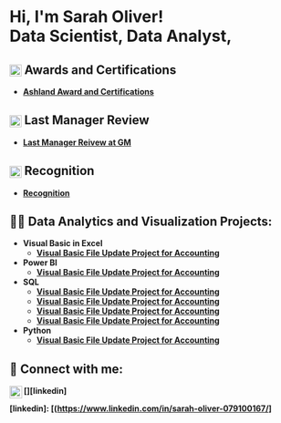 <h1>Hi, I'm Sarah Oliver! <br/><a>Data Scientist</a>, <a>Data Analyst</a>,

    
<h2> <img src="https://i.imgur.com/IsL93kP.png" alt="Award Icon" style="height: 1em; vertical-align: middle;"> Awards and Certifications</h2>

  - <b>[Ashland Award and Certifications](https://github.com/solive127/AwardCertification/blob/main/README.md)

<h2> <img src="https://i.imgur.com/HEAh1ps.png" alt="Award Icon" style="height: 1em; vertical-align: middle;"> Last Manager Review </h2>

  - <b>[Last Manager Reivew at GM](https://github.com/solive127/Review)

<h2> <img src="https://i.imgur.com/zAH08ky.png" alt="Award Icon" style="height: 1em; vertical-align: middle;"> Recognition </h2>

  - <b>[Recognition](https://github.com/solive127/Recognition)

<h2>👨‍💻 Data Analytics and Visualization Projects:</h2>

- <b>Visual Basic in Excel</b>
  - [Visual Basic File Update Project for Accounting](https://github.com/solive127/VisualBasic/blob/main/README.md)
- <b>Power BI </b>
  - [Visual Basic File Update Project for Accounting](https://github.com/solive127/VisualBasic/blob/main/README.md) <b>
- <b>SQL</b>
  - [Visual Basic File Update Project for Accounting](https://github.com/solive127/VisualBasic/blob/main/README.md)
  - [Visual Basic File Update Project for Accounting](https://github.com/solive127/VisualBasic/blob/main/README.md)
  - [Visual Basic File Update Project for Accounting](https://github.com/solive127/VisualBasic/blob/main/README.md)
  - [Visual Basic File Update Project for Accounting](https://github.com/solive127/VisualBasic/blob/main/README.md)
- <b>Python</b>
  - [Visual Basic File Update Project for Accounting](https://github.com/solive127/VisualBasic/blob/main/README.md)


<h2> 🤳 Connect with me:</h2>


[<img align="left" alt="JoshMadakor | LinkedIn" width="22px" src="https://cdn.jsdelivr.net/npm/simple-icons@v3/icons/linkedin.svg" />][linkedin]



[linkedin]: [(https://www.linkedin.com/in/sarah-oliver-079100167/]

<!--


Here are some ideas to get you started:

- 🔭 I’m currently working on ...
- 🌱 I’m currently learning ...
- 👯 I’m looking to collaborate on ...
- 🤔 I’m looking for help with ...
- 💬 Ask me about ...
- 📫 How to reach me: ...
- 😄 Pronouns: ...
- ⚡ Fun fact: ...
